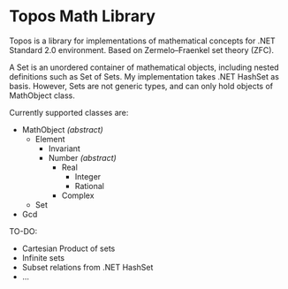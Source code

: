 # Topos Math Library
Topos is a library for implementations of mathematical concepts for .NET Standard 2.0 environment. Based on Zermelo–Fraenkel set theory (ZFC).

A Set is an unordered container of mathematical objects, including nested definitions such as Set of Sets. 
My implementation takes .NET HashSet<T> as basis. However, Sets are not generic types, and can only hold objects of MathObject class.

Currently supported classes are:

* MathObject *(abstract)*
  * Element
    * Invariant
    * Number *(abstract)*
      * Real
        * Integer
        * Rational
      * Complex
  * Set
* Gcd

TO-DO:

* Cartesian Product of sets
* Infinite sets
* Subset relations from .NET HashSet
* ...
